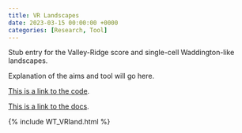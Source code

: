 ```yaml
---
title: VR Landscapes
date: 2023-03-15 00:00:00 +0000
categories: [Research, Tool]
---
```


Stub entry for the Valley-Ridge score and single-cell Waddington-like landscapes.

Explanation of the aims and tool will go here.

[This is a link to the code](https://github.com/FerranC96/VRland).

[This is a link to the docs](https://ferranc96.github.io/VRland/).

{% include WT_VRland.html %}
<!-- Adding the file, either directly or via _includes fails CI with "ERROR: Input contains prohibited control code point U+001B." -->
<!-- Tried removing the offending escape character \u001B -->